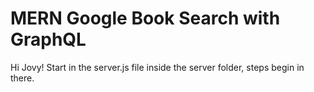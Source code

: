 # MERN Google Book Search with GraphQL

Hi Jovy! Start in the server.js file inside the server folder, steps begin in there. 